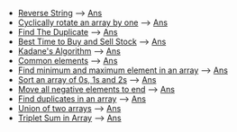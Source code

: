 * [Reverse String](https://practice.geeksforgeeks.org/problems/reverse-a-string/1#) --> [Ans](/Arrays/rev_str.cpp)
* [Cyclically rotate an array by one](https://practice.geeksforgeeks.org/problems/cyclically-rotate-an-array-by-one2614/1#) --> [Ans](/Arrays/rotate_1.cpp)
* [Find The Duplicate](https://leetcode.com/problems/find-the-duplicate-number/) --> [Ans](/Arrays/find_dup.cpp)
* [Best Time to Buy and Sell Stock](https://leetcode.com/problems/best-time-to-buy-and-sell-stock/) --> [Ans](/Arrays/stock(1).cpp)
* [Kadane's Algorithm](https://practice.geeksforgeeks.org/problems/kadanes-algorithm-1587115620/1#) --> [Ans](/Arrays/k_algo.cpp)
* [Common elements](https://practice.geeksforgeeks.org/problems/common-elements1132/1#) --> [Ans](/Arrays/comm_ele.cpp)
* [Find minimum and maximum element in an array](https://practice.geeksforgeeks.org/problems/find-minimum-and-maximum-element-in-an-array4428/1#) --> [Ans](/Arrays/min_max.cpp)
* [Sort an array of 0s, 1s and 2s](https://practice.geeksforgeeks.org/problems/sort-an-array-of-0s-1s-and-2s4231/1#) --> [Ans](/Arrays/sort012.cpp)
* [Move all negative elements to end](https://practice.geeksforgeeks.org/problems/move-all-negative-elements-to-end1813/1#) --> [Ans](/Arrays/move_neg.cpp)
* [Find duplicates in an array](https://practice.geeksforgeeks.org/problems/find-duplicates-in-an-array/1#) --> [Ans](/Arrays/find_dupp.cpp)
* [Union of two arrays](https://practice.geeksforgeeks.org/problems/union-of-two-arrays3538/1/#) --> [Ans](/Arrays/union.cpp)
* [Triplet Sum in Array](https://practice.geeksforgeeks.org/problems/triplet-sum-in-array-1587115621/1#) --> [Ans](Arrays/triplet.cpp)
